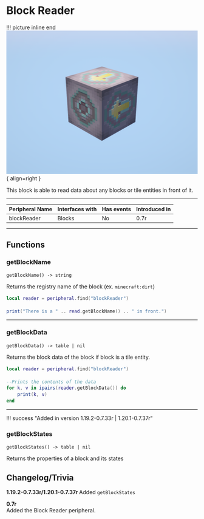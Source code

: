 # Block Reader

!!! picture inline end
    ![!Image of the Block Reader block](/../assets/images/previews/block_reader.png){ align=right }

This block is able to read data about any blocks or tile entities in front of it.

<p class="picture-spacing" style="--ps:7.3rem;"></p>

---

<center>

| Peripheral Name | Interfaces with | Has events | Introduced in |
| --------------- | --------------- | ---------- | ------------- |
| blockReader     | Blocks          | No         | 0.7r          |

</center>

---

## Functions

### getBlockName
```
getBlockName() -> string
```

Returns the registry name of the block (ex. `minecraft:dirt`)

```lua linenums="1"
local reader = peripheral.find("blockReader")

print("There is a " .. read.getBlockName() .. " in front.")
```

---

### getBlockData
```
getBlockData() -> table | nil
```

Returns the block data of the block if block is a tile entity.

```lua linenums="1"
local reader = peripheral.find("blockReader")

--Prints the contents of the data
for k, v in ipairs(reader.getBlockData()) do 
    print(k, v)
end
```

---

!!! success "Added in version 1.19.2-0.7.33r | 1.20.1-0.7.37r"

### getBlockStates
```
getBlockStates() -> table | nil
```

Returns the properties of a block and its states

## Changelog/Trivia

**1.19.2-0.7.33r/1.20.1-0.7.37r**
Added `getBlockStates`

**0.7r**  
Added the Block Reader peripheral.
